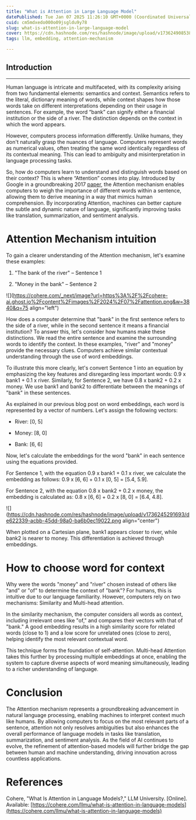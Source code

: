 ```yaml
---
title: "What is Attention in Large Language Model"
datePublished: Tue Jan 07 2025 11:26:10 GMT+0000 (Coordinated Universal Time)
cuid: cm5mdxedo000o09jsgldu9y78
slug: what-is-attention-in-large-language-model
cover: https://cdn.hashnode.com/res/hashnode/image/upload/v1736249085380/22ccf5e4-be71-4f6b-ac27-5a64bc65a1ee.jpeg
tags: llm, embedding, attention-mechanism

---
```


## Introduction

---

Human language is intricate and multifaceted, with its complexity arising from two fundamental elements: semantics and context. Semantics refers to the literal, dictionary meaning of words, while context shapes how those words take on different interpretations depending on their usage in sentences. For example, the word “bank” can signify either a financial institution or the side of a river. The distinction depends on the context in which the word appears.

However, computers process information differently. Unlike humans, they don't naturally grasp the nuances of language. Computers represent words as numerical values, often treating the same word identically regardless of its contextual meaning. This can lead to ambiguity and misinterpretation in language processing tasks.

So, how do computers learn to understand and distinguish words based on their context? This is where “Attention” comes into play. Introduced by Google in a groundbreaking 2017 [paper](https://arxiv.org/abs/1706.03762), the Attention mechanism enables computers to weigh the importance of different words within a sentence, allowing them to derive meaning in a way that mimics human comprehension. By incorporating Attention, machines can better capture the subtle and dynamic nature of language, significantly improving tasks like translation, summarization, and sentiment analysis.

# Attention Mechanism intuition

To gain a clearer understanding of the Attention mechanism, let's examine these examples:

1. "The bank of the river" – Sentence 1
    
2. "Money in the bank" – Sentence 2
    

![](https://cohere.com/_next/image?url=https%3A%2F%2Fcohere-ai.ghost.io%2Fcontent%2Fimages%2F2024%2F07%2Fattention.png&w=3840&q=75 align="left")

How does a computer determine that "bank" in the first sentence refers to the side of a river, while in the second sentence it means a financial institution? To answer this, let's consider how humans make these distinctions. We read the entire sentence and examine the surrounding words to identify the context. In these examples, "river" and "money" provide the necessary clues. Computers achieve similar contextual understanding through the use of word embeddings.

To illustrate this more clearly, let's convert Sentence 1 into an equation by emphasizing the key features and disregarding less important words: 0.9 x bank1 + 0.1 x river. Similarly, for Sentence 2, we have 0.8 x bank2 + 0.2 x money. We use bank1 and bank2 to differentiate between the meanings of "bank" in these sentences.

As explained in our previous blog post on word embeddings, each word is represented by a vector of numbers. Let's assign the following vectors:

* River: \[0, 5\]
    
* Money: \[8, 0\]
    
* Bank: \[6, 6\]
    

Now, let's calculate the embeddings for the word "bank" in each sentence using the equations provided.

For Sentence 1, with the equation 0.9 x bank1 + 0.1 x river, we calculate the embedding as follows: 0.9 x \[6, 6\] + 0.1 x \[0, 5\] = \[5.4, 5.9\].

For Sentence 2, with the equation 0.8 x bank2 + 0.2 x money, the embedding is calculated as: 0.8 x \[6, 6\] + 0.2 x \[8, 0\] = \[6.4, 4.8\].

![](https://cdn.hashnode.com/res/hashnode/image/upload/v1736245291693/de622339-acbb-45dd-98a0-ba6b0ec19022.png align="center")

When plotted on a Cartesian plane, bank1 appears closer to river, while bank2 is nearer to money. This differentiation is achieved through embeddings.

# How to choose word for context

Why were the words "money" and "river" chosen instead of others like "and" or "of" to determine the context of "bank"? For humans, this is intuitive due to our language familiarity. However, computers rely on two mechanisms: Similarity and Multi-head attention.

In the similarity mechanism, the computer considers all words as context, including irrelevant ones like "of," and compares their vectors with that of "bank." A good embedding results in a high similarity score for related words (close to 1) and a low score for unrelated ones (close to zero), helping identify the most relevant contextual word.

This technique forms the foundation of self-attention. Multi-head Attention takes this further by processing multiple embeddings at once, enabling the system to capture diverse aspects of word meaning simultaneously, leading to a richer understanding of language.

# **Conclusion**

The Attention mechanism represents a groundbreaking advancement in natural language processing, enabling machines to interpret context much like humans. By allowing computers to focus on the most relevant parts of a sentence, attention not only resolves ambiguities but also enhances the overall performance of language models in tasks like translation, summarization, and sentiment analysis. As the field of AI continues to evolve, the refinement of attention-based models will further bridge the gap between human and machine understanding, driving innovation across countless applications.

# References

Cohere, "What Is Attention in Language Models?," LLM University. \[Online\]. Available: [https://cohere.com/llmu/what-is-attention-in-language-models](https://cohere.com/llmu/what-is-attention-in-language-models)